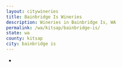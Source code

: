 ```yaml
---
layout: citywineries
title: Bainbridge Is Wineries
description: Wineries in Bainbridge Is, WA
permalink: /wa/kitsap/bainbridge-is/
state: wa
county: kitsap
city: bainbridge is
---
```

-
